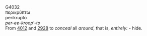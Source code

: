 <body>
  <p>G4032<br>  περικρύπτω  <br> perikruptō  <br><i>per-ee-kroop‘-to </i><br>From <a href="g4012.htm">4012</a> and <a href="g2928.htm">2928</a>  to <i>conceal</i> all <i>around</i>, that is, <i>entirely:</i> - hide.<br></p>
 </body>